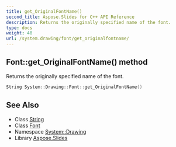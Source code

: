 ```yaml
---
title: get_OriginalFontName()
second_title: Aspose.Slides for C++ API Reference
description: Returns the originally specified name of the font.
type: docs
weight: 40
url: /system.drawing/font/get_originalfontname/
---
```

## Font::get_OriginalFontName() method


Returns the originally specified name of the font.

```cpp
String System::Drawing::Font::get_OriginalFontName()
```

## See Also

* Class [String](../../../system/string/)
* Class [Font](../)
* Namespace [System::Drawing](../../)
* Library [Aspose.Slides](../../../)